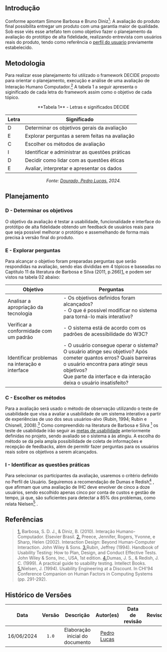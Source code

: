 ## Introdução
Conforme apontam Simone Barbosa e Bruno Diniz<a id=anchor_1 href="#REF1"><sup>1</sup></a>: A avaliação do produto final possibilita entregar um produto com
uma garantia maior de qualidade. Sob esse viés esse artefato tem como objetivo fazer o planejamento da avaliação do protótipo de alta fidelidade, realizando entrevista com usuários reais do produto, tendo como referência o [perfil do usuario](../../requisitos1/perfil-do-usuario.md) previamente estabelecido.

## Metodologia
Para realizar esse planejamento foi utilizado o framework DECIDE proposto para orientar o planejamento, execução e análise de uma avaliação de Interação Humano Computador.<a id=anchor_2 href="#REF2"><sup>2</sup></a> A tabela 1 a seguir apresenta o siginificado de cada letra do framework assim como o objetivo de cada tópico.

<center>
**Tabela 1** - Letras e significados DECIDE

| Letra | Significado                                          |
| ----- | ---------------------------------------------------- |
| D     | Determinar os objetivos gerais da avaliação          |
| E     | Explorar perguntas a serem feitas na avaliação       |
| C     | Escolher os métodos de avaliação                     |
| I     | Identificar e administrar as questões práticas       |
| D     | Decidir como lidar com as questões éticas            |
| E     | Avaliar, interpretar e apresentar os dados           |

*Fonte: [Dourado, Pedro Lucas.](https://github.com/lucasdray) 2024.*
</center>

## Planejamento


### D - Determinar os objetivos
O objetivo da avaliação é testar a usabilidade, funcionalidade e interface do protótipo de alta fidelidade obtendo um feedback de usuários reais para que seja possível melhorar o protótipo e assemelhando de forma mais precisa à versão final do produto.

### E - Explorar perguntas
Para alcançar o objetivo foram preparadas perguntas que serão respondidas na avaliação, sendo elas divididas em 4 tópicos e baseadas no Captítulo 11 da literatura de Barbosa e Silva (2011, p.266)<a id="REF1" href="#anchor_1">1.</a> e podem ser vistos na tabela 02 abaixo:

| Objetivo                                       | Perguntas                                                                                                                                                                                                                                             |
| ---------------------------------------------- | ----------------------------------------------------------------------------------------------------------------------------------------------------------------------------------------------------------------------------------------------------- |
| Analisar a apropriação da tecnologia           | -  Os objetivos definidos foram alcançados? <br> - O que é possível modificar no sistema para torná-lo mais interativo?                                                                                                                               |
| Verificar a conformidade com um padrão         | - O sistema está de acordo com os padrões de acessibilidade do W3C?                                                                                                                                                                                   |
| Identificar problemas na interação e interface | - O usuário consegue operar o sistema? <br>  O usuário atinge seu objetivo? Após cometer quantos erros? Quais barreiras o usuário encontra para atingir seus objetivos? <br> Que parte da interface e da interação deixa o usuário insatisfeito? <br> |



### C - Escolher os métodos
Para a avaliação será usado o método de observação utilizando o teste de usabilidade que visa a avaliar a usabilidade de um sistema interativo a partir de experiências de
uso dos seus usuários-alvo (Rubin, 1994; Rubin e Chisnell, 2008).<a id=anchor_3 href="#REF3"><sup>3</sup></a> Como compreendido na literatura de Barbosa e Silva <a id=anchor_1 href="#REF1"><sup>1</sup></a> os teste de usabilidade irão seguir as [metas de usabilidade](../../requisitos2/metas-usabilidade.md) anteriormente definidas no projeto, sendo avaliado se o sistema a às atingiu. A escolha do método se dá pela ampla possibilidade de coleta de informações e recepção de feedbacks, além de permitir fazer perguntas para os usuários reais sobre os objetivos a serem alcançados.

### I - Identificar as questões práticas
Para selecionar os participantes da avaliação, usaremos o critério definido no Perfil de Usuário. Seguiremos a recomendação de Dumas e Redish<a id=anchor_4 href="#REF4"><sup>4</sup></a> , que afirmam que uma avaliação de IHC deve envolver de cinco a doze usuários, sendo escolhido apenas cinco por conta de custos e gestão de tempo, já que, são suficientes para detectar a 85% dos problemas, como relata Nielsen<a id=anchor_5 href="#REF5"><sup>5</sup></a> .



## Referências

> <a id="REF1" href="#anchor_1">1.</a> Barbosa, S. D. J., & Diniz, B. (2010). Interação Humano-Computador. Elsevier Brasil.
> <a id="REF2" href="#anchor_2">2.</a> Preece, Jennifer, Rogers, Yvonne, e Sharp, Helen (2002). Interaction Design: Beyond Human-Computer
Interaction. John Wiley & Sons.
> <a id="REF3" href="#anchor_3">3.</a>Rubin, Jeffrey (1994). Handbook of Usability Testing: How to Plan, Design, and Conduct Effective Tests.
John Wiley & Sons, Inc., USA, 1st edition.
> <a id="REF4" href="#anchor_4">4.</a>Dumas, J. S., & Redish, J. C. (1999). A practical guide to usability testing. Intellect Books.
> <a id="REF5" href="#anchor_5">5.</a>Nielsen, J. (1994). Usability Engineering at a Discount. In CHI'94 Conference Companion on Human Factors in Computing Systems (pp. 291-292).

## Histórico de Versões
|    Data    | Versão |            Descrição            |                  Autor(es)                  | Data de revisão | Revisor(es) |
| :--------: | :----: | :-----------------------------: | :-----------------------------------------: | :-------------: | :---------: |
| 16/06/2024 | `1.0`  | Elaboração inicial do documento | [Pedro Lucas](https://github.com/lucasdray) |                 |             |
